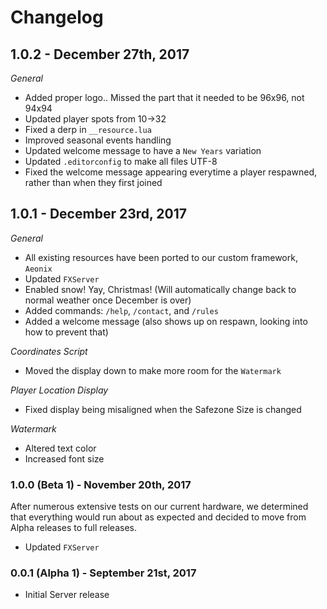 # Changelog
## 1.0.2 - December 27th, 2017
*General*
- Added proper logo.. Missed the part that it needed to be 96x96, not 94x94
- Updated player spots from 10->32
- Fixed a derp in `__resource.lua`
- Improved seasonal events handling
- Updated welcome message to have a `New Years` variation
- Updated `.editorconfig` to make all files UTF-8
- Fixed the welcome message appearing everytime a player respawned, rather than when they first joined

## 1.0.1 - December 23rd, 2017
*General*
- All existing resources have been ported to our custom framework, `Aeonix`
- Updated `FXServer`
- Enabled snow! Yay, Christmas! (Will automatically change back to normal weather once December is over)
- Added commands: `/help`, `/contact`, and `/rules`
- Added a welcome message (also shows up on respawn, looking into how to prevent that)

*Coordinates Script*
- Moved the display down to make more room for the `Watermark`

*Player Location Display*
- Fixed display being misaligned when the Safezone Size is changed

*Watermark*
- Altered text color
- Increased font size

### 1.0.0 (Beta 1) - November 20th, 2017
After numerous extensive tests on our current hardware, we determined that everything would run about as expected and decided to move from Alpha releases to full releases.
- Updated `FXServer`

### 0.0.1 (Alpha 1) - September 21st, 2017
- Initial Server release
